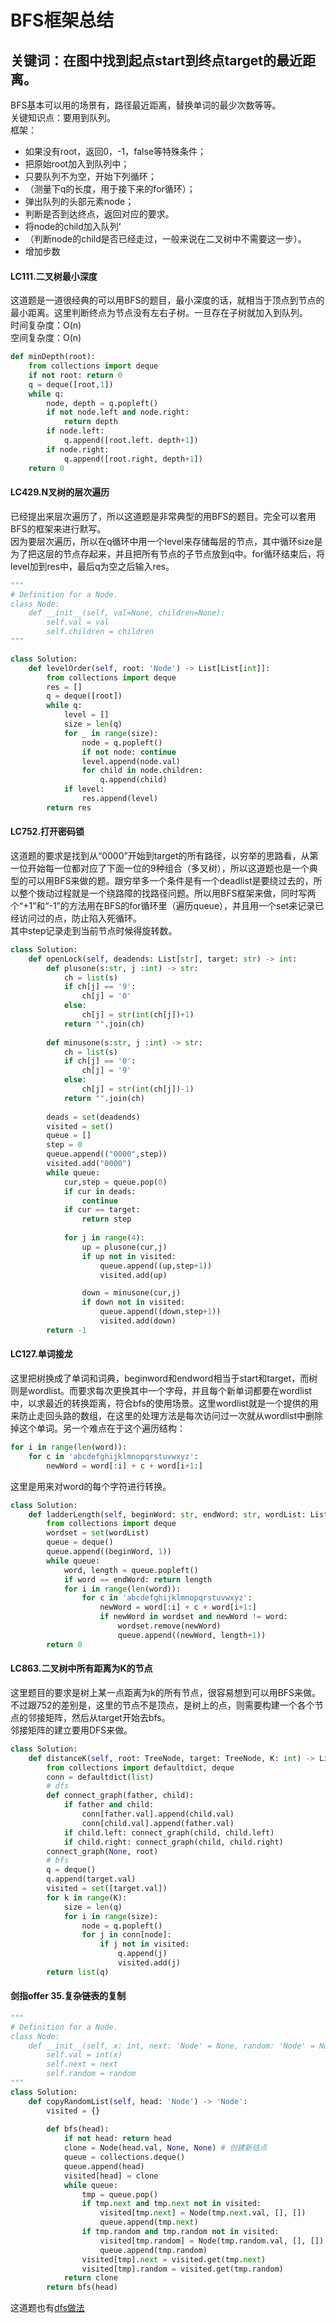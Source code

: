 # BFS框架总结
## 关键词：在图中找到起点start到终点target的最近距离。
BFS基本可以用的场景有，路径最近距离，替换单词的最少次数等等。  
关键知识点：要用到队列。  
框架：  
- 如果没有root，返回0，-1，false等特殊条件；
- 把原始root加入到队列中；
- 只要队列不为空，开始下列循环；
- （测量下q的长度，用于接下来的for循环）；
- 弹出队列的头部元素node；
- 判断是否到达终点，返回对应的要求。
- 将node的child加入队列‘
- （判断node的child是否已经走过，一般来说在二叉树中不需要这一步）。
- 增加步数

#### LC111.二叉树最小深度
这道题是一道很经典的可以用BFS的题目，最小深度的话，就相当于顶点到节点的最小距离。这里判断终点为节点没有左右子树。一旦存在子树就加入到队列。  
时间复杂度：O(n)  
空间复杂度：O(n)  
```python
def minDepth(root):
    from collections import deque
    if not root: return 0
    q = deque([root,1])
    while q:
        node, depth = q.popleft()
        if not node.left and node.right:
            return depth
        if node.left:
            q.append([root.left. depth+1])
        if node.right:
            q.append([root.right, depth+1])
    return 0
```
#### LC429.N叉树的层次遍历
已经提出来层次遍历了，所以这道题是非常典型的用BFS的题目。完全可以套用BFS的框架来进行默写。  
因为要层次遍历，所以在q循环中用一个level来存储每层的节点，其中循环size是为了把这层的节点存起来，并且把所有节点的子节点放到q中。for循环结束后，将level加到res中，最后q为空之后输入res。
```python
"""
# Definition for a Node.
class Node:
    def __init__(self, val=None, children=None):
        self.val = val
        self.children = children
"""

class Solution:
    def levelOrder(self, root: 'Node') -> List[List[int]]:
        from collections import deque
        res = []
        q = deque([root])
        while q:
            level = []
            size = len(q)
            for _ in range(size):
                node = q.popleft()
                if not node: continue
                level.append(node.val)
                for child in node.children:
                    q.append(child)
            if level:
                res.append(level)
        return res
```
#### LC752.打开密码锁
这道题的要求是找到从“0000”开始到target的所有路径，以穷举的思路看，从第一位开始每一位都对应了下面一位的9种组合（多叉树），所以这道题也是一个典型的可以用BFS来做的题。跟穷举多一个条件是有一个deadlist是要绕过去的，所以整个拨动过程就是一个绕路障的找路径问题。所以用BFS框架来做，同时写两个“+1”和“-1”的方法用在BFS的for循环里（遍历queue），并且用一个set来记录已经访问过的点，防止陷入死循环。  
其中step记录走到当前节点时候得旋转数。  
```python
class Solution:
    def openLock(self, deadends: List[str], target: str) -> int:
        def plusone(s:str, j :int) -> str:
            ch = list(s)
            if ch[j] == '9':
                ch[j] = '0'
            else:
                ch[j] = str(int(ch[j])+1)
            return "".join(ch)
        
        def minusone(s:str, j :int) -> str:
            ch = list(s)
            if ch[j] == '0':
                ch[j] = '9'
            else:
                ch[j] = str(int(ch[j])-1)
            return "".join(ch)
       
        deads = set(deadends)
        visited = set()
        queue = []
        step = 0
        queue.append(("0000",step))
        visited.add("0000")
        while queue:
            cur,step = queue.pop(0)
            if cur in deads:
                continue
            if cur == target:
                return step
            
            for j in range(4):
                up = plusone(cur,j)
                if up not in visited:
                    queue.append((up,step+1))
                    visited.add(up)

                down = minusone(cur,j)
                if down not in visited:
                    queue.append((down,step+1))
                    visited.add(down)
        return -1
```
#### LC127.单词接龙
这里把树换成了单词和词典，beginword和endword相当于start和target，而树则是wordlist。而要求每次更换其中一个字母，并且每个新单词都要在wordlist中，以求最近的转换距离，符合bfs的使用场景。这里wordlist就是一个提供的用来防止走回头路的数组，在这里的处理方法是每次访问过一次就从wordlist中删除掉这个单词。另一个难点在于这个遍历结构：
```python
for i in range(len(word)):
    for c in 'abcdefghijklmnopqrstuvwxyz':
        newWord = word[:i] + c + word[i+1:]
```
这里是用来对word的每个字符进行转换。
```python
class Solution:
    def ladderLength(self, beginWord: str, endWord: str, wordList: List[str]) -> int:
        from collections import deque
        wordset = set(wordList)
        queue = deque()
        queue.append((beginWord, 1))
        while queue:
            word, length = queue.popleft()
            if word == endWord: return length
            for i in range(len(word)):
                for c in 'abcdefghijklmnopqrstuvwxyz':
                    newWord = word[:i] + c + word[i+1:]
                    if newWord in wordset and newWord != word:
                        wordset.remove(newWord)
                        queue.append((newWord, length+1))
        return 0
```
#### LC863.二叉树中所有距离为K的节点
这里题目的要求是树上某一点距离为k的所有节点，很容易想到可以用BFS来做。不过跟752的差别是，这里的节点不是顶点，是树上的点，则需要构建一个各个节点的邻接矩阵，然后从target开始去bfs。  
邻接矩阵的建立要用DFS来做。
```python
class Solution:
    def distanceK(self, root: TreeNode, target: TreeNode, K: int) -> List[int]:
        from collections import defaultdict, deque
        conn = defaultdict(list)
        # dfs
        def connect_graph(father, child):
            if father and child:
                conn[father.val].append(child.val)
                conn[child.val].append(father.val)
            if child.left: connect_graph(child, child.left)
            if child.right: connect_graph(child, child.right)
        connect_graph(None, root)
        # bfs
        q = deque()
        q.append(target.val)
        visited = set([target.val])
        for k in range(K):
            size = len(q)
            for i in range(size):
                node = q.popleft()
                for j in conn[node]:
                    if j not in visited:
                        q.append(j)
                        visited.add(j)
        return list(q)
```

#### 剑指offer 35.复杂链表的复制
```python
"""
# Definition for a Node.
class Node:
    def __init__(self, x: int, next: 'Node' = None, random: 'Node' = None):
        self.val = int(x)
        self.next = next
        self.random = random
"""
class Solution:
    def copyRandomList(self, head: 'Node') -> 'Node':
        visited = {}
    
        def bfs(head):
            if not head: return head
            clone = Node(head.val, None, None) # 创建新结点
            queue = collections.deque()
            queue.append(head)
            visited[head] = clone
            while queue:
                tmp = queue.pop()
                if tmp.next and tmp.next not in visited:
                    visited[tmp.next] = Node(tmp.next.val, [], [])
                    queue.append(tmp.next)  
                if tmp.random and tmp.random not in visited:
                    visited[tmp.random] = Node(tmp.random.val, [], [])
                    queue.append(tmp.random)
                visited[tmp].next = visited.get(tmp.next)
                visited[tmp].random = visited.get(tmp.random)
            return clone
        return bfs(head)
```
这道题也有[dfs做法](https://github.com/hangzhang23/technical_summary/blob/master/leetcode/DFS.md)

